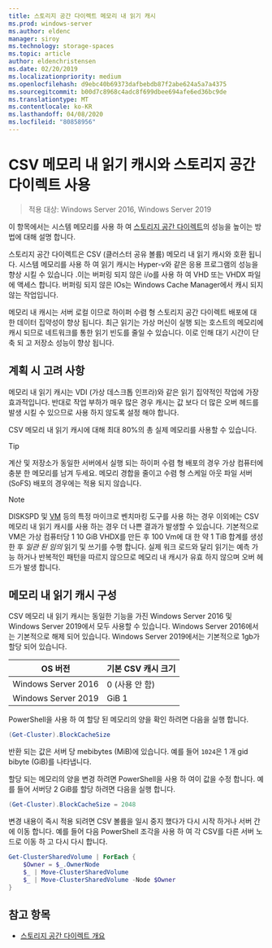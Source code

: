 ```yaml
---
title: 스토리지 공간 다이렉트 메모리 내 읽기 캐시
ms.prod: windows-server
ms.author: eldenc
manager: siroy
ms.technology: storage-spaces
ms.topic: article
author: eldenchristensen
ms.date: 02/20/2019
ms.localizationpriority: medium
ms.openlocfilehash: d9ebc40b69373dafbebdb87f2abe624a5a7a4375
ms.sourcegitcommit: b00d7c8968c4adc8f699dbee694afe6ed36bc9de
ms.translationtype: MT
ms.contentlocale: ko-KR
ms.lasthandoff: 04/08/2020
ms.locfileid: "80858956"
---
```

# <a name="using-storage-spaces-direct-with-the-csv-in-memory-read-cache"></a>CSV 메모리 내 읽기 캐시와 스토리지 공간 다이렉트 사용
> 적용 대상: Windows Server 2016, Windows Server 2019

이 항목에서는 시스템 메모리를 사용 하 여 [스토리지 공간 다이렉트](storage-spaces-direct-overview.md)의 성능을 높이는 방법에 대해 설명 합니다.

스토리지 공간 다이렉트은 CSV (클러스터 공유 볼륨) 메모리 내 읽기 캐시와 호환 됩니다. 시스템 메모리를 사용 하 여 읽기 캐시는 Hyper-v와 같은 응용 프로그램의 성능을 향상 시킬 수 있습니다 .이는 버퍼링 되지 않은 i/o를 사용 하 여 VHD 또는 VHDX 파일에 액세스 합니다. 버퍼링 되지 않은 IOs는 Windows Cache Manager에서 캐시 되지 않는 작업입니다.

메모리 내 캐시는 서버 로컬 이므로 하이퍼 수렴 형 스토리지 공간 다이렉트 배포에 대 한 데이터 집약성이 향상 됩니다. 최근 읽기는 가상 머신이 실행 되는 호스트의 메모리에 캐시 되므로 네트워크를 통한 읽기 빈도를 줄일 수 있습니다. 이로 인해 대기 시간이 단축 되 고 저장소 성능이 향상 됩니다.

## <a name="planning-considerations"></a>계획 시 고려 사항

메모리 내 읽기 캐시는 VDI (가상 데스크톱 인프라)와 같은 읽기 집약적인 작업에 가장 효과적입니다. 반대로 작업 부하가 매우 많은 경우 캐시는 값 보다 더 많은 오버 헤드를 발생 시킬 수 있으므로 사용 하지 않도록 설정 해야 합니다.

CSV 메모리 내 읽기 캐시에 대해 최대 80%의 총 실제 메모리를 사용할 수 있습니다.

  > [!TIP]
  > 계산 및 저장소가 동일한 서버에서 실행 되는 하이퍼 수렴 형 배포의 경우 가상 컴퓨터에 충분 한 메모리를 남겨 두세요. 메모리 경합을 줄이고 수렴 형 스케일 아웃 파일 서버 (SoFS) 배포의 경우에는 적용 되지 않습니다.

  > [!NOTE]
  > DISKSPD 및 [VM](https://github.com/Microsoft/diskspd/tree/master/Frameworks/VMFleet) 등의 특정 마이크로 벤치마킹 도구를 사용 하는 경우 이외에는 CSV 메모리 내 읽기 캐시를 사용 하는 경우 더 나쁜 결과가 발생할 수 있습니다. 기본적으로 VM은 가상 컴퓨터당 1 10 GiB VHDX를 만든 후 100 Vm에 대 한 약 1 TiB 합계를 생성 한 후 *일관 된 임의* 읽기 및 쓰기를 수행 합니다. 실제 워크 로드와 달리 읽기는 예측 가능 하거나 반복적인 패턴을 따르지 않으므로 메모리 내 캐시가 유효 하지 않으며 오버 헤드가 발생 합니다.

## <a name="configuring-the-in-memory-read-cache"></a>메모리 내 읽기 캐시 구성

CSV 메모리 내 읽기 캐시는 동일한 기능을 가진 Windows Server 2016 및 Windows Server 2019에서 모두 사용할 수 있습니다. Windows Server 2016에서는 기본적으로 해제 되어 있습니다. Windows Server 2019에서는 기본적으로 1gb가 할당 되어 있습니다.

| OS 버전          | 기본 CSV 캐시 크기 |
|---------------------|------------------------|
| Windows Server 2016 | 0 (사용 안 함)           |
| Windows Server 2019 | GiB 1                   |

PowerShell을 사용 하 여 할당 된 메모리의 양을 확인 하려면 다음을 실행 합니다.

```PowerShell
(Get-Cluster).BlockCacheSize
```

반환 되는 값은 서버 당 mebibytes (MiB)에 있습니다. 예를 들어 `1024`은 1 개 gid bibyte (GiB)를 나타냅니다.

할당 되는 메모리의 양을 변경 하려면 PowerShell을 사용 하 여이 값을 수정 합니다. 예를 들어 서버당 2 GiB를 할당 하려면 다음을 실행 합니다.

```PowerShell
(Get-Cluster).BlockCacheSize = 2048
```

변경 내용이 즉시 적용 되려면 CSV 볼륨을 일시 중지 했다가 다시 시작 하거나 서버 간에 이동 합니다. 예를 들어 다음 PowerShell 조각을 사용 하 여 각 CSV를 다른 서버 노드로 이동 하 고 다시 다시 합니다.

```PowerShell
Get-ClusterSharedVolume | ForEach {
    $Owner = $_.OwnerNode
    $_ | Move-ClusterSharedVolume
    $_ | Move-ClusterSharedVolume -Node $Owner
}
```

## <a name="see-also"></a>참고 항목

- [스토리지 공간 다이렉트 개요](storage-spaces-direct-overview.md)
